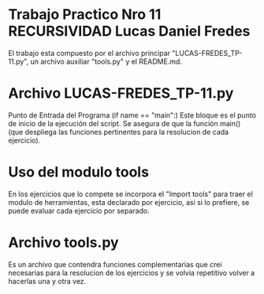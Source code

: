# Trabajo Practico Nro 11 RECURSIVIDAD Lucas Daniel Fredes

El trabajo esta compuesto por el archivo principar "LUCAS-FREDES_TP-11.py", un archivo auxiliar "tools.py" y el README.md.

# Archivo LUCAS-FREDES_TP-11.py

Punto de Entrada del Programa (if name == "main":) Este bloque es el punto de inicio de la ejecución del script. Se asegura de que la función main() (que despliega las funciones pertinentes para la resolucion de cada ejercicio). 
# Uso del modulo tools

En los ejercicios que lo compete se incorpora el "Import tools" para traer el modulo de herramientas, esta declarado por ejercicio, asi si lo prefiere, se puede evaluar cada ejercicio por separado.

# Archivo tools.py 

Es un archivo que contendra funciones complementarias que crei necesarias para la resolucion de los ejercicios y se volvia repetitivo volver a hacerlas una y otra vez.